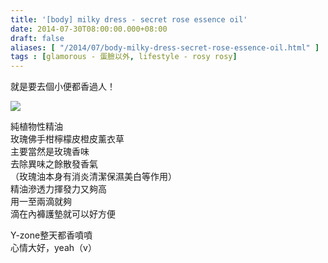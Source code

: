 ```yaml
---
title: '[body] milky dress - secret rose essence oil'
date: 2014-07-30T08:00:00.000+08:00
draft: false
aliases: [ "/2014/07/body-milky-dress-secret-rose-essence-oil.html" ]
tags : [glamorous - 蛋臉以外, lifestyle - rosy rosy]
---
```


就是要去個小便都香過人！  

![](/images/milkydressoil.jpg)

純植物性精油  
玫瑰佛手柑檸檬皮橙皮薰衣草  
主要當然是玫瑰香味  
去除異味之餘散發香氣  
（玫瑰油本身有消炎清潔保濕美白等作用）  
精油滲透力揮發力又夠高  
用一至兩滴就夠  
滴在內褲護墊就可以好方便  
  
Y-zone整天都香噴噴  
心情大好，yeah（v）
